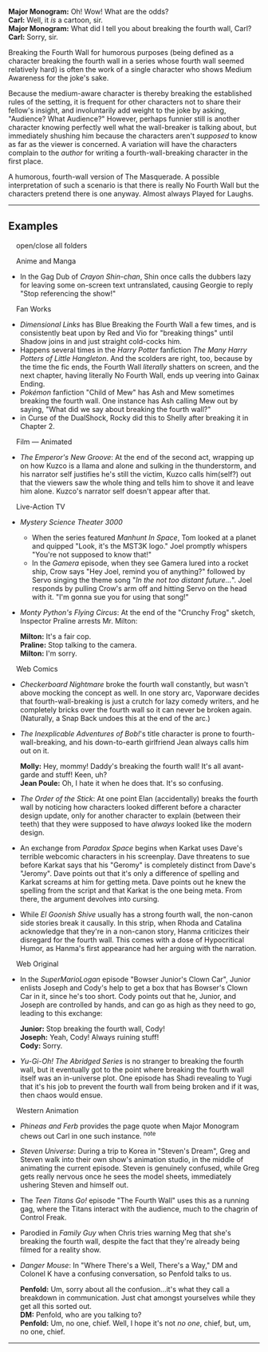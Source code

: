 **Major Monogram:** Oh! Wow! What are the odds?  
**Carl:** Well, it _is_ a cartoon, sir.  
**Major Monogram:** What did I tell you about breaking the fourth wall, Carl?  
**Carl:** Sorry, sir.

Breaking the Fourth Wall for humorous purposes (being defined as a character breaking the fourth wall in a series whose fourth wall seemed relatively hard) is often the work of a single character who shows Medium Awareness for the joke's sake.

Because the medium-aware character is thereby breaking the established rules of the setting, it is frequent for other characters not to share their fellow's insight, and involuntarily add weight to the joke by asking, "Audience? What Audience?" However, perhaps funnier still is another character knowing perfectly well what the wall-breaker is talking about, but immediately shushing him because the characters aren't _supposed_ to know as far as the viewer is concerned. A variation will have the characters complain to the _author_ for writing a fourth-wall-breaking character in the first place.

A humorous, fourth-wall version of The Masquerade. A possible interpretation of such a scenario is that there is really No Fourth Wall but the characters pretend there is one anyway. Almost always Played for Laughs.

___

## Examples

    open/close all folders 

    Anime and Manga 

-   In the Gag Dub of _Crayon Shin-chan_, Shin once calls the dubbers lazy for leaving some on-screen text untranslated, causing Georgie to reply "Stop referencing the show!"

    Fan Works 

-   _Dimensional Links_ has Blue Breaking the Fourth Wall a few times, and is consistently beat upon by Red and Vio for "breaking things" until Shadow joins in and just straight cold-cocks him.
-   Happens several times in the _Harry Potter_ fanfiction _The Many Harry Potters of Little Hangleton_. And the scolders are right, too, because by the time the fic ends, the Fourth Wall _literally_ shatters on screen, and the next chapter, having literally No Fourth Wall, ends up veering into Gainax Ending.
-   _Pokémon_ fanfiction "Child of Mew" has Ash and Mew sometimes breaking the fourth wall. One instance has Ash calling Mew out by saying, "What did we say about breaking the fourth wall?"
-   in Curse of the DualShock, Rocky did this to Shelly after breaking it in Chapter 2.

    Film — Animated 

-   _The Emperor's New Groove_: At the end of the second act, wrapping up on how Kuzco is a llama and alone and sulking in the thunderstorm, and his narrator self justifies he's still the victim, Kuzco calls him(self?) out that the viewers saw the whole thing and tells him to shove it and leave him alone. Kuzco's narrator self doesn't appear after that.

    Live-Action TV 

-   _Mystery Science Theater 3000_
    -   When the series featured _Manhunt In Space_, Tom looked at a planet and quipped "Look, it's the MST3K logo." Joel promptly whispers "You're not supposed to know that!"
    -   In the _Gamera_ episode, when they see Gamera lured into a rocket ship, Crow says "Hey Joel, remind you of anything?" followed by Servo singing the theme song "_In the not too distant future..._". Joel responds by pulling Crow's arm off and hitting Servo on the head with it. "I'm gonna sue you for using that song!"
-   _Monty Python's Flying Circus_: At the end of the "Crunchy Frog" sketch, Inspector Praline arrests Mr. Milton:
    
    **Milton:** It's a fair cop.  
    **Praline:** Stop talking to the camera.  
    **Milton:** I'm sorry.
    

    Web Comics 

-   _Checkerboard Nightmare_ broke the fourth wall constantly, but wasn't above mocking the concept as well. In one story arc, Vaporware decides that fourth-wall-breaking is just a crutch for lazy comedy writers, and he completely bricks over the fourth wall so it can never be broken again. (Naturally, a Snap Back undoes this at the end of the arc.)
-   _The Inexplicable Adventures of Bob!_'s title character is prone to fourth-wall-breaking, and his down-to-earth girlfriend Jean always calls him out on it.
    
    **Molly:** Hey, mommy! Daddy's breaking the fourth wall! It's all avant-garde and stuff! Keen, uh?  
    **Jean Poule:** Oh, I hate it when he does that. It's so confusing.
    
-   _The Order of the Stick_: At one point Elan (accidentally) breaks the fourth wall by noticing how characters looked different before a character design update, only for another character to explain (between their teeth) that they were supposed to have _always_ looked like the modern design.
-   An exchange from _Paradox Space_ begins when Karkat uses Dave's terrible webcomic characters in his screenplay. Dave threatens to sue before Karkat says that his "Geromy" is completely distinct from Dave's "Jeromy". Dave points out that it's only a difference of spelling and Karkat screams at him for getting meta. Dave points out he knew the spelling from the script and that Karkat is the one being meta. From there, the argument devolves into cursing.
-   While _El Goonish Shive_ usually has a strong fourth wall, the non-canon side stories break it causally. In this strip, when Rhoda and Catalina acknowledge that they're in a non-canon story, Hanma criticizes their disregard for the fourth wall. This comes with a dose of Hypocritical Humor, as Hanma's first appearance had her arguing with the narration.

    Web Original 

-   In the _SuperMarioLogan_ episode "Bowser Junior's Clown Car", Junior enlists Joseph and Cody's help to get a box that has Bowser's Clown Car in it, since he's too short. Cody points out that he, Junior, and Joseph are controlled by hands, and can go as high as they need to go, leading to this exchange:
    
    **Junior:** Stop breaking the fourth wall, Cody!  
    **Joseph:** Yeah, Cody! Always ruining stuff!  
    **Cody:** Sorry.
    
-   _Yu-Gi-Oh! The Abridged Series_ is no stranger to breaking the fourth wall, but it eventually got to the point where breaking the fourth wall itself was an in-universe plot. One episode has Shadi revealing to Yugi that it's his job to prevent the fourth wall from being broken and if it was, then chaos would ensue.

    Western Animation 

-   _Phineas and Ferb_ provides the page quote when Major Monogram chews out Carl in one such instance. <sup>note&nbsp;</sup> 
-   _Steven Universe_: During a trip to Korea in "Steven's Dream", Greg and Steven walk into their own show's animation studio, in the middle of animating the current episode. Steven is genuinely confused, while Greg gets really nervous once he sees the model sheets, immediately ushering Steven and himself out.
-   The _Teen Titans Go!_ episode "The Fourth Wall" uses this as a running gag, where the Titans interact with the audience, much to the chagrin of Control Freak.
-   Parodied in _Family Guy_ when Chris tries warning Meg that she's breaking the fourth wall, despite the fact that they're already being filmed for a reality show.
-   _Danger Mouse_: In "Where There's a Well, There's a Way," DM and Colonel K have a confusing conversation, so Penfold talks to us.
    
    **Penfold:** Um, sorry about all the confusion...it's what they call a breakdown in communication. Just chat amongst yourselves while they get all this sorted out.  
    **DM:** Penfold, who are you talking to?  
    **Penfold:** Um, no one, chief. Well, I hope it's not _no one_, chief, but, um, no one, chief.
    

___